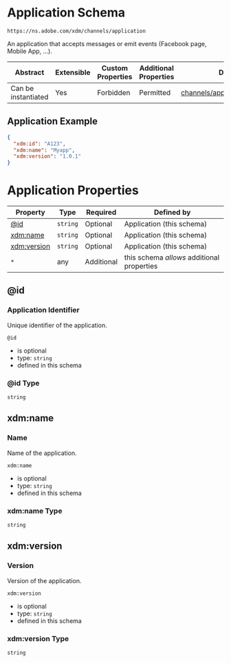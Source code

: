 
# Application Schema

```
https://ns.adobe.com/xdm/channels/application
```

An application that accepts messages or emit events (Facebook page, Mobile App, ...).


| Abstract | Extensible | Custom Properties | Additional Properties | Defined In |
|----------|------------|-------------------|-----------------------|------------|
| Can be instantiated | Yes | Forbidden | Permitted | [channels/application.schema.json](channels/application.schema.json) |

## Application Example
```json
{
  "xdm:id": "A123",
  "xdm:name": "Myapp",
  "xdm:version": "1.0.1"
}
```

# Application Properties

| Property | Type | Required | Defined by |
|----------|------|----------|------------|
| [@id](#@id) | `string` | Optional | Application (this schema) |
| [xdm:name](#xdmname) | `string` | Optional | Application (this schema) |
| [xdm:version](#xdmversion) | `string` | Optional | Application (this schema) |
| `*` | any | Additional | this schema *allows* additional properties |

## @id
### Application Identifier

Unique identifier of the application.

`@id`
* is optional
* type: `string`
* defined in this schema

### @id Type


`string`






## xdm:name
### Name

Name of the application.

`xdm:name`
* is optional
* type: `string`
* defined in this schema

### xdm:name Type


`string`






## xdm:version
### Version

Version of the application.

`xdm:version`
* is optional
* type: `string`
* defined in this schema

### xdm:version Type


`string`





